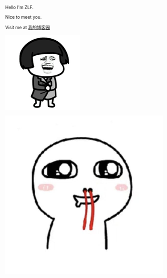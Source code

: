 Hello I'm ZLF.

Nice to meet you.

Visit me at [我的博客园](https://www.cnblogs.com/funnychip796/)

![avatar1](src/Pictures/init.gif)

![avatar2](src/Pictures/me.jpg)
